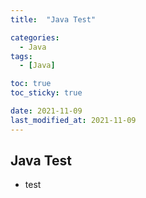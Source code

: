 ```yaml
---
title:  "Java Test" 

categories:
  - Java
tags:
  - [Java]

toc: true
toc_sticky: true

date: 2021-11-09
last_modified_at: 2021-11-09
---
```


## Java Test
- test
